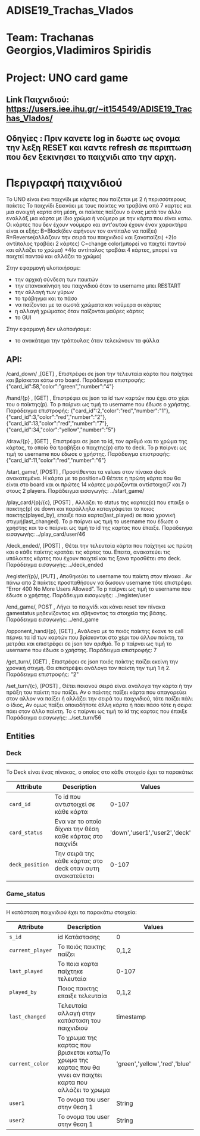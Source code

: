 # ADISE19_Trachas_Vlados
# Team: Trachanas Georgios,Vladimiros Spiridis
# Project: UNO card game
## Link Παιχνιδιού: https://users.iee.ihu.gr/~it154549/ADISE19_Trachas_Vlados/ 
## Οδηγίες : Πριν κανετε log in δωστε ως ονομα την λεξη RESET και καντε refresh σε περιπτωση που δεν ξεκινησει το παιχνιδι απο την αρχη.

# Περιγραφή παιχνιδιού

Το UNO είναι ένα παιχνίδι με κάρτες που παίζεται με 2 ή περισσότερους παίκτες
Το παιχνίδι ξεκινάει με τους παίκτες να τραβάνε από 7 καρτες και μια ανοιχτή καρτα στη μέση, οι παίκτες παίζουν ο ένας μετά τον άλλο εναλλάξ μια κάρτα με ίδιο χρώμα ή νούμερο με την κάρτα που είναι κατω.
Οι κάρτες που δεν έχουν νούμερο και αντ'αυτού έχουν έναν χαρακτήρα είναι οι εξής:
B=Block(δεν αφήνουν τον αντίπαλο να παίξει)
R=Reverse(αλλάζουν την σειρά του παιχνιδιού και ξαναπαίζει)
+2(ο αντίπαλος τραβάει 2 κάρτες)
C=change color(μπορεί να παιχτεί παντού και αλλάζει το χρώμα)
+4(ο αντίπαλος τραβάει 4 κάρτες, μπορεί να παιχτεί παντού και αλλάζει το χρώμα)

Στην εφαρμογή υλοποιήσαμε: 
* την αρχική σύνδεση των παικτών
* την επανακκίνηση του παιχνιδιού όταν το username μπει RESTART
* την αλλαγή των γύρων 
* το τράβηγμα και το πάσο
* να παίζονται με τα σωστά χρώματα και νούμερα οι κάρτες
* η αλλαγή χρώματος όταν παίζονται μαύρες κάρτες
* το GUI

Στην εφαρμογή δεν υλοποιήσαμε: 
* το ανακάτεμα την τράπουλας όταν τελειώνουν τα φύλλα

## API:


 /card_down/ ,[GET] , Επιστρέφει σε json την τελευταία κάρτα που παίχτηκε και βρίσκεται κάτω στο board. 
Παράδειγμα επιστροφής: {"card_id":58,"color":"green","number":"4"}


/hand/{p} , [GET] , Επιστρέφει σε json τα id των καρτών που έχει στο χέρι του ο παίκτης(p). Το p παίρνει ως τιμή το username που έδωσε ο χρήστης. 
Παράδειγμα επιστροφής: {"card_id":2,"color":"red","number":"1"},{"card_id":3,"color":"red","number":"2"},{"card_id":13,"color":"red","number":"7"},{"card_id":34,"color":"yellow","number":"5"}
 
/draw/{p} , [GET] , Επιστρέφει σε json το id, τον αριθμό και το χρώμα της κάρτας, το οποίο θα τραβήξει ο παιχτης(p) απο το deck. Το p παίρνει ως τιμή το username που έδωσε ο χρήστης.
Παράδειγμα επιστροφής: {"card_id":11,"color":"red","number":"6"}
 
/start_game/, [POST] , Προστίθενται τα values στον πίνακα deck ανακατεμένα. Η κάρτα με το position=0 θέτετε η πρώτη κάρτα που θα είναι στο board και οι πρώτες 14 κάρτες μοιράζονται αντίστοιχα(7 και 7) στους 2 players.
Παράδειγμα εισαγωγής: ../start_game/
 
/play_card/{p}/{c}, [POST] , Αλλάζει το status της καρτας(c) που επαιξε ο παικτης(p) σε down και παράλληλα καταγράφεται το ποιος παικτης(played_by), επαιξε ποια καρτα(last_played) σε ποια χρονική στιγμή(last_changed). Το p παίρνει ως τιμή το username που έδωσε ο χρήστης και το c παίρνει ως τιμή το id της καρτας που έπαιξε.
Παράδειγμα εισαγωγής: ../play_card/user/46

/deck_ended/, [POST] , Θέτει την τελευταία κάρτα που παίχτηκε ως πρώτη και ο κάθε παίκτης κρατάει τις κάρτες του. Επειτα, ανακατεύει τις υπόλοιπες κάρτες που έχουν παιχτεί και τις ξανα προσθέτει στο deck.
Παράδειγμα εισαγωγής: ../deck_ended
 
/register/{p}/, [PUT] , Αποθηκεύει το username του παίκτη στον πίνακα . Αν πάνω απο 2 παίκτες προσπαθήσουν να δωσουν username τότε επιστρέφει “Error 400 No More Users Allowed”. Το p παίρνει ως τιμή το username που έδωσε ο χρήστης.
Παράδειγμα εισαγωγής: ../register/user
 
/end_game/, POST , Λήγει το παιχνίδι και κάνει reset τον πίνακα gamestatus μηδενίζοντας και σβήνοντας τα στοιχεία της βάσης.
Παράδειγμα εισαγωγής: ../end_game
 
/opponent_hand/{p}, [GET] , Ανάλογα με το ποιός παίκτης έκανε το call πέρνει τα id των καρτών που βρίσκονται στο χέρι του άλλου παίκτη, τα μετράει και επιστρέφει σε json τον αριθμό. Το p παίρνει ως τιμή το username που έδωσε ο χρήστης. 
Παράδειγμα επιστροφής: 7
 
/get_turn/, [GET] , Επιστρέφει σε json ποιός παίκτης παίζει εκείνη την χρονική στιγμή. Θα επιστρέψει ανάλογα τον παίκτη την τιμή 1 ή 2. 
Παράδειγμα επιστροφής: "2"
 
/set_turn/{c}, [POST] , Θέτει ποιανού σειρά είναι ανάλογα την κάρτα ή την πράξη του παίκτη που παίζει. Αν ο παίκτης παίξει κάρτα που απαγορεύει στον αλλον να παίξει ή αλλάζει την σειρά του παιχνιδιού, τότε παίζει πάλι ο ίδιος, Αν ομως παίξει οποιαδήποτε άλλη κάρτα ή πάει πάσο τότε η σειρα πάει στον άλλο παίκτη. Το c παίρνει ως τιμή το id της καρτας που έπαιξε
Παράδειγμα εισαγωγής: ../set_turn/56

## Entities


### Deck
---------

Το Deck είναι ένας πίνακας, ο οποίος στο κάθε στοιχείο έχει τα παρακάτω:


| Attribute                | Description                                  | Values                              |
| ------------------------ | -------------------------------------------- | ----------------------------------- |
| `card_id`                      | Το id που αντιστοιχεί σε κάθε κάρτα              | 0-107                                |
| `card_status`                      | Ενα var το οποίο δίχνει την θέση καθε κάρτας στο παιχνίδι              | 'down','user1','user2','deck'                               |
| `deck_position`                | Την σειρά της κάθε κάρτας στο deck οταν αυτη ανακατεύεται             | 0-107                            |


### Game_status
---------

H κατάσταση παιχνιδιού έχει τα παρακάτω στοιχεία:


| Attribute                | Description                                  | Values                              |
| ------------------------ | -------------------------------------------- | ----------------------------------- |
| `s_id  `               | id Κατάστασης             | 0     |
| `current_player`                 | Το ποιός παικτης παίζει        | 0,1,2                             |
| `last_played`                 |  Το ποια καρτα παίχτηκε τελευταία | 0-107                            |
| `played_by`            | Ποιος παικτης επαιξε τελευταία         | 0,1,2 |
| `last_changed`            | Τελευταία αλλαγή στην κατάσταση του παιχνιδιού         | timestamp |
| `current_color`            | Το χρωμα της καρτας που βρισκεται κατω/Το χρωμα της καρτας που θα γινει αν παιχτει καρτα που αλλάζει το χρωμα         | 'green','yellow','red','blue' |
| `user1`            | Το ονομα του user στην θεση 1         | String |
| `user2`            | Το ονομα του user στην θεση 1          | String |
